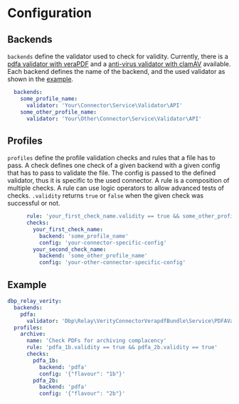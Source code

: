 # Configuration
## Backends
`backends` define the validator used to check for validity. Currently, there is a [pdfa validator with veraPDF](https://github.com/digital-blueprint/relay-verity-connector-verapdf-bundle) and a [anti-virus validator with clamAV](https://github.com/digital-blueprint/relay-verity-connector-clamav-bundle) available.
Each backend defines the name of the backend, and the used validator as shown in the [example](#example).

```yaml
  backends:
    some_profile_name:
      validator: 'Your\Connector\Service\Validator\API'
    some_other_profile_name:
      validator: 'Your\Other\Connector\Service\Validator\API'
```

## Profiles
`profiles` define the profile validation checks and rules that a file has to pass. 
A check defines one check of a given backend with a given config that has to pass to validate the file. The config is passed to the defined validator, thus it is specific to the used connector.
A rule is a composition of multiple checks. A rule can use logic operators to allow advanced tests of checks. `.validity` returns `true` or `false` when the given check was successful or not.

```yaml
      rule: 'your_first_check_name.validity == true && some_other_profile_name.validity == true'
      checks:
        your_first_check_name:
          backend: 'some_profile_name'
          config: 'your-connector-specific-config'
        your_second_check_name:
          backend: 'some_other_profile_name'
          config: 'your-other-connector-specific-config'
```

## Example
```yaml
dbp_relay_verity:
  backends:
    pdfa:
      validator: 'Dbp\Relay\VerityConnectorVerapdfBundle\Service\PDFAValidationAPI'
  profiles:
    archive:
      name: 'Check PDFs for archiving complacency'
      rule: 'pdfa_1b.validity == true && pdfa_2b.validity == true'
      checks:
        pdfa_1b:
          backend: 'pdfa'
          config: '{"flavour": "1b"}'
        pdfa_2b:
          backend: 'pdfa'
          config: '{"flavour": "2b"}'
```